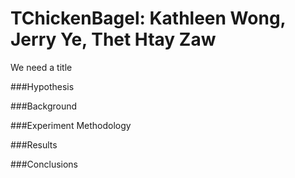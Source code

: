# TChickenBagel: Kathleen Wong, Jerry Ye, Thet Htay Zaw
We need a title

###Hypothesis 


###Background 


###Experiment Methodology 


###Results 


###Conclusions
